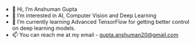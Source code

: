 - 👋 Hi, I’m Anshuman Gupta
- 👀 I’m interested in AI, Computer Vision and Deep Learning
- 🌱 I’m currently learning Advanced TensorFlow for getting better control on deep learning models.
- 📫 You can reach me at my email - gupta.anshuman20@gmail.com

<!---
Anshuman33/Anshuman33 is a ✨ special ✨ repository because its `README.md` (this file) appears on your GitHub profile.
You can click the Preview link to take a look at your changes.
--->
